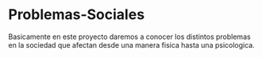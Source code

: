 # Problemas-Sociales
Basicamente en este proyecto daremos a conocer los distintos problemas en la sociedad que afectan desde una manera fisica hasta una psicologica.
